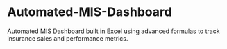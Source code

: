 # Automated-MIS-Dashboard
Automated MIS Dashboard built in Excel using advanced formulas to track insurance sales and performance metrics.
